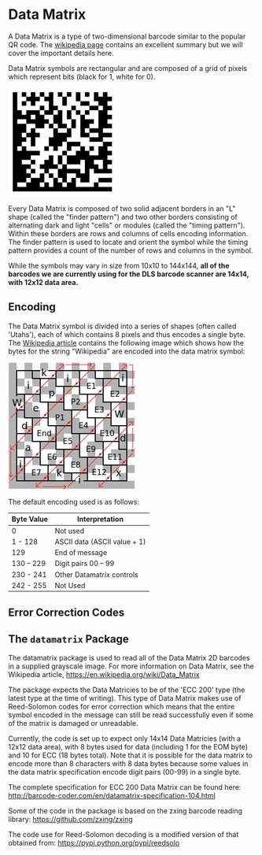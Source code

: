 Data Matrix
===========
A Data Matrix is a type of two-dimensional barcode similar to the popular QR code. The [wikipedia page](https://en.wikipedia.org/wiki/Data_Matrix) contains an excellent summary but we will cover the important details here.

Data Matrix symbols are rectangular and are composed of a grid of pixels which represent bits (black for 1, white for 0).

![Data Matrix](img/datamatrix.jpg)

Every Data Matrix is composed of two solid adjacent borders in an "L" shape (called the "finder pattern") and two other borders consisting of alternating dark and light "cells" or modules (called the "timing pattern"). Within these borders are rows and columns of cells encoding information. The finder pattern is used to locate and orient the symbol while the timing pattern provides a count of the number of rows and columns in the symbol.

While the symbols may vary in size from 10x10 to 144x144, **all of the barcodes we are currently using for the DLS barcode scanner are 14x14, with 12x12 data area.**
 
Encoding
--------
The Data Matrix symbol is divided into a series of shapes (often called 'Utahs'), each of which contains 8 pixels and thus encodes a single byte. The [Wikipedia article](https://en.wikipedia.org/wiki/Data_Matrix#Encoding) contains the following image which shows how the bytes for the string "Wikipedia" are encoded into the data matrix symbol:

![Data Matrix encoding](img/datamatrix-encoding.jpg)

The default encoding used is as follows:

| Byte Value | Interpretation             |
| ----------- | -------------------------- |
| 0           | Not used                    |
| 1 - 128     | ASCII data (ASCII value + 1) |
| 129         | End of message              |
| 130 – 229   | Digit pairs 00 – 99         |
| 230 - 241   | Other Datamatrix controls   |
| 242 - 255   | Not Used                    |






Error Correction Codes
----------------------



The `datamatrix` Package
------------------------
The datamatrix package is used to read all of the Data Matrix 2D barcodes in a supplied grayscale image. For more information on Data Matrix, see the Wikipedia article, <https://en.wikipedia.org/wiki/Data_Matrix>

The package expects the Data Matricies to be of the 'ECC 200' type (the latest type at the time of writing). This type of Data Matrix makes use of Reed-Solomon codes for error correction which means that the entire symbol encoded in the message can still be read successfully even if some of the matrix is damaged or unreadable.

Currently, the code is set up to expect only 14x14 Data Matricies (with a 12x12 data area), with 8 bytes used for data (including 1 for the EOM byte) and 10 for ECC (18 bytes total). Note that it is possible for the data matrix to encode more than 8 characters with 8 data bytes because some values in the data matrix specification encode digit pairs (00-99) in a single byte.

The complete specification for ECC 200 Data Matrix can be found here: <http://barcode-coder.com/en/datamatrix-specification-104.html>

Some of the code in the package is based on the zxing barcode reading library: <https://github.com/zxing/zxing>

The code use for Reed-Solomon decoding is a modified version of that obtained from: <https://pypi.python.org/pypi/reedsolo>